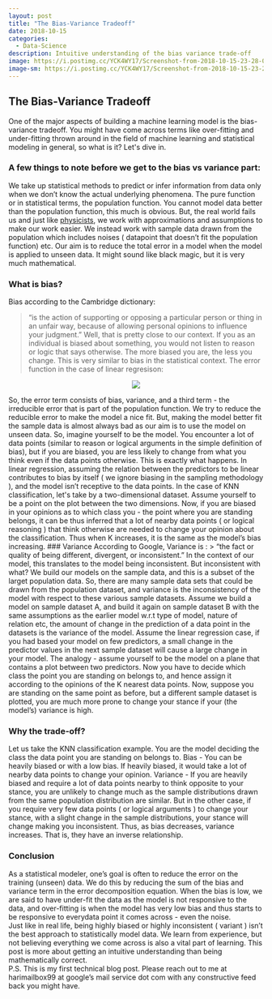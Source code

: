 ```yaml
---
layout: post
title: "The Bias-Variance Tradeoff"
date: 2018-10-15
categories:
  - Data-Science
description: Intuitive understanding of the bias variance trade-off
image: https://i.postimg.cc/YCK4WY17/Screenshot-from-2018-10-15-23-28-07.png
image-sm: https://i.postimg.cc/YCK4WY17/Screenshot-from-2018-10-15-23-28-07.png
---
```

## The Bias-Variance Tradeoff
One of the major aspects of building a machine learning model is the bias-variance tradeoff. You might have come across terms like over-fitting and under-fitting thrown around in the field of machine learning and statistical modeling in general, so what is it? Let's dive in.
### A few things to note before we get to the bias vs variance part:
We take up statistical methods to predict or infer information from data only when we don’t know the actual underlying phenomena. The pure function or in statistical terms, the population function. You cannot model data better than the population function, this much is obvious. But, the real world fails us and just like [physicists](https://youtu.be/StHMKdvuHN0), we work with approximations and assumptions to make our work easier. We instead work with sample data drawn from the population which includes noises ( datapoint that doesn’t fit the population function) etc. Our aim is to reduce the total error in a model when the model is applied to unseen data. It might sound like black magic, but it is very much mathematical. 
### What is bias?
Bias according to the Cambridge dictionary:
> “is the action of supporting or opposing a particular person or thing in an unfair way, because of allowing personal opinions to influence your judgment.”
Well, that is pretty close to our context. If you as an individual is biased about something, you would not listen to reason or logic that says otherwise. The more biased you are, the less you change. This is very similar to bias in the statistical context.
The error function in the case of linear regresison:
<p align="center"> 
<img src="https://wikimedia.org/api/rest_v1/media/math/render/svg/e5e01509ca06e85039e69a64de77561ecb7c50c0">
</p>
So, the error term consists of bias, variance, and a third term - the irreducible error that is part of the population function. We try to reduce the reducible error to make the model a nice fit. But, making the model better fit the sample data is almost always bad as our aim is to use the model on unseen data. So, imagine yourself to be the model. You encounter a lot of data points (similar to reason or logical arguments in the simple definition of bias), but if you are biased, you are less likely to change from what you think even if the data points otherwise. This is exactly what happens. In linear regression, assuming the relation between the predictors to be linear contributes to bias by itself ( we ignore biasing in the sampling methodology ), and the model isn’t receptive to the data points. 
In the case of KNN classification, let's take by a two-dimensional dataset. Assume yourself to be a point on the plot between the two dimensions. Now, if you are biased in your opinions as to which class you - the point where you are standing belongs, it can be thus inferred that a lot of nearby data points ( or logical reasoning ) that think otherwise are needed to change your opinion about the classification. Thus when K increases, it is the same as the model’s bias increasing.
### Variance
According to Google, Variance is :
> “the fact or quality of being different, divergent, or inconsistent.”
In the context of our model, this translates to the model being inconsistent. But inconsistent with what? We build our models on the sample data, and this is a subset of the larget population data. So, there are many sample data sets that could be drawn from the population dataset, and variance is the inconsistency of the model with respect to these various sample datasets. Assume we build a model on sample dataset A, and build it again on sample dataset B with the same assumptions as the earlier model w.r.t type of model, nature of relation etc, the amount of change in the prediction of a data point in the datasets is the variance of the model. Assume the linear regression case, if you had based your model on few predictors, a small change in the predictor values in the next sample dataset will cause a large change in your model. 
The analogy - assume yourself to be the model on a plane that contains a plot between two predictors. Now you have to decide which class the point you are standing on belongs to, and hence assign it according to the opinions of the K nearest data points. Now, suppose you are standing on the same point as before, but a different sample dataset is plotted, you are much more prone to change your stance if your (the model’s) variance is high. 

### Why the trade-off?
Let us take the KNN classification example. You are the model deciding the class the data point you are standing on belongs to. 
Bias - You can be heavily biased or with a low bias. If heavily biased, it would take a lot of nearby data points to change your opinion.
Variance - If you are heavily biased and require a lot of data points nearby to think opposite to your stance, you are unlikely to change much as the sample distributions drawn from the same population distribution are similar. But in the other case, if you require very few data points ( or logical arguments ) to change your stance, with a slight change in the sample distributions, your stance will change making you inconsistent.
Thus, as bias decreases, variance increases. That is, they have an inverse relationship. 
### Conclusion
As a statistical modeler, one’s goal is often to reduce the error on the training (unseen) data. We do this by reducing the sum of the bias and variance term in the error decomposition equation. When the bias is low, we are said to have under-fit the data as the model is not responsive to the data, and over-fitting is when the model has very low bias and thus starts to be responsive to everydata point it comes across - even the noise.  
Just like in real life, being highly biased or highly inconsistent ( variant ) isn’t the best approach to statistically model data. We learn from experience, but not believing everything we come across is also a vital part of learning. This post is more about getting an intuitive understanding than being mathematically correct.   
P.S. This is my first technical blog post. Please reach out to me at harimailbox99 at google’s mail service dot com with any constructive feed back you might have.

